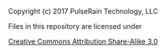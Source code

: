 Copyright (c) 2017 PulseRain Technology, LLC

Files in this repository are licensed under 

[Creative Commons Attribution Share-Alike 3.0](https://creativecommons.org/licenses/by-sa/3.0/us/)
